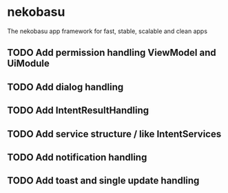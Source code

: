 # nekobasu
The nekobasu app framework for fast, stable, scalable and clean apps

## TODO Add permission handling ViewModel and UiModule
## TODO Add dialog handling
## TODO Add IntentResultHandling
## TODO Add service structure / like IntentServices
## TODO Add notification handling
## TODO Add toast and single update handling
